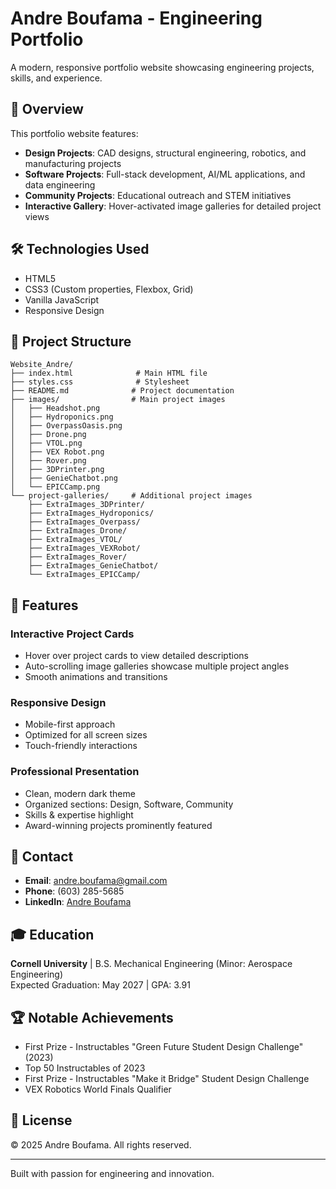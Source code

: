 # Andre Boufama - Engineering Portfolio

A modern, responsive portfolio website showcasing engineering projects, skills, and experience.

## 🎯 Overview

This portfolio website features:
- **Design Projects**: CAD designs, structural engineering, robotics, and manufacturing projects
- **Software Projects**: Full-stack development, AI/ML applications, and data engineering
- **Community Projects**: Educational outreach and STEM initiatives
- **Interactive Gallery**: Hover-activated image galleries for detailed project views

## 🛠️ Technologies Used

- HTML5
- CSS3 (Custom properties, Flexbox, Grid)
- Vanilla JavaScript
- Responsive Design

## 📁 Project Structure

```
Website_Andre/
├── index.html              # Main HTML file
├── styles.css              # Stylesheet
├── README.md              # Project documentation
├── images/                # Main project images
│   ├── Headshot.png
│   ├── Hydroponics.png
│   ├── OverpassOasis.png
│   ├── Drone.png
│   ├── VTOL.png
│   ├── VEX Robot.png
│   ├── Rover.png
│   ├── 3DPrinter.png
│   ├── GenieChatbot.png
│   └── EPICCamp.png
└── project-galleries/     # Additional project images
    ├── ExtraImages_3DPrinter/
    ├── ExtraImages_Hydroponics/
    ├── ExtraImages_Overpass/
    ├── ExtraImages_Drone/
    ├── ExtraImages_VTOL/
    ├── ExtraImages_VEXRobot/
    ├── ExtraImages_Rover/
    ├── ExtraImages_GenieChatbot/
    └── ExtraImages_EPICCamp/
```

## 🚀 Features

### Interactive Project Cards
- Hover over project cards to view detailed descriptions
- Auto-scrolling image galleries showcase multiple project angles
- Smooth animations and transitions

### Responsive Design
- Mobile-first approach
- Optimized for all screen sizes
- Touch-friendly interactions

### Professional Presentation
- Clean, modern dark theme
- Organized sections: Design, Software, Community
- Skills & expertise highlight
- Award-winning projects prominently featured

## 📧 Contact

- **Email**: andre.boufama@gmail.com
- **Phone**: (603) 285-5685
- **LinkedIn**: [Andre Boufama](https://www.linkedin.com/in/andre-boufama-7b2aa8240/)

## 🎓 Education

**Cornell University** | B.S. Mechanical Engineering (Minor: Aerospace Engineering)  
Expected Graduation: May 2027 | GPA: 3.91

## 🏆 Notable Achievements

- First Prize - Instructables "Green Future Student Design Challenge" (2023)
- Top 50 Instructables of 2023
- First Prize - Instructables "Make it Bridge" Student Design Challenge
- VEX Robotics World Finals Qualifier

## 📝 License

© 2025 Andre Boufama. All rights reserved.

---

Built with passion for engineering and innovation.

